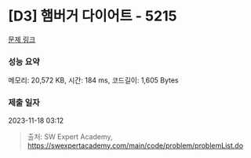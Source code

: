 # [D3] 햄버거 다이어트 - 5215 

[문제 링크](https://swexpertacademy.com/main/code/problem/problemDetail.do?contestProbId=AWT-lPB6dHUDFAVT) 

### 성능 요약

메모리: 20,572 KB, 시간: 184 ms, 코드길이: 1,605 Bytes

### 제출 일자

2023-11-18 03:12



> 출처: SW Expert Academy, https://swexpertacademy.com/main/code/problem/problemList.do